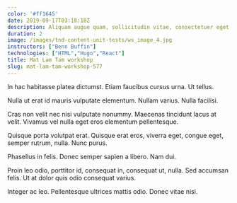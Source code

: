 ```yaml
---
color: '#ff1645'
date: 2019-09-17T03:18:18Z
description: Aliquam augue quam, sollicitudin vitae, consectetuer eget, rutrum at, lorem. Integer tincidunt ante vel ipsum.
duration: 2
image: /images/tnd-content-unit-tests/ws_image_4.jpg
instructors: ["Benn Buffin"]
technologies: ["HTML","Hugo","React"]
title: Mat Lam Tam workshop
slug: mat-lam-tam-workshop-577
---
```

In hac habitasse platea dictumst. Etiam faucibus cursus urna. Ut tellus.

Nulla ut erat id mauris vulputate elementum. Nullam varius. Nulla facilisi.

Cras non velit nec nisi vulputate nonummy. Maecenas tincidunt lacus at velit. Vivamus vel nulla eget eros elementum pellentesque.

Quisque porta volutpat erat. Quisque erat eros, viverra eget, congue eget, semper rutrum, nulla. Nunc purus.

Phasellus in felis. Donec semper sapien a libero. Nam dui.

Proin leo odio, porttitor id, consequat in, consequat ut, nulla. Sed accumsan felis. Ut at dolor quis odio consequat varius.

Integer ac leo. Pellentesque ultrices mattis odio. Donec vitae nisi.
